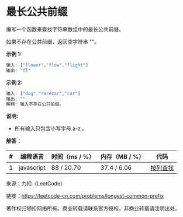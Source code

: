 # 最长公共前缀

编写一个函数来查找字符串数组中的最长公共前缀。

如果不存在公共前缀，返回空字符串 ""。

**示例 1:**

``` javascript
输入: ["flower","flow","flight"]
输出: "fl"
```

**示例 2:**

``` javascript
输入: ["dog","racecar","car"]
输出: ""
解释: 输入不存在公共前缀。
```

**说明:**

- 所有输入只包含小写字母 a-z 。

**解答：**

**#**|**编程语言**|**时间（ms / %）**|**内存（MB / %）**|**代码**
--|--|--|--|--
1|javascript|88 / 20.70|37.4 / 6.06|[按列查找](./javascript/ac_v1.js)

来源：力扣（LeetCode）

链接：https://leetcode-cn.com/problems/longest-common-prefix

著作权归领扣网络所有。商业转载请联系官方授权，非商业转载请注明出处。
